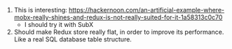 1. This is interesting: https://hackernoon.com/an-artificial-example-where-mobx-really-shines-and-redux-is-not-really-suited-for-it-1a58313c0c70
    - I should try it with SubX
1. Should make Redux store really flat, in order to improve its performance. Like a real SQL database table structure.
